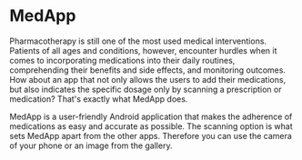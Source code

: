 # MedApp

Pharmacotherapy is still one of the most used medical interventions. Patients of all ages and conditions, however, encounter hurdles when it comes to incorporating medications into their daily routines, comprehending their benefits and side effects, and monitoring outcomes. How about an app that not only allows the users to add their medications, but also indicates the specific dosage only by scanning a prescription or medication? That's exactly what MedApp does.


MedApp is a user-friendly Android application that makes the adherence of medications as easy and accurate as possible.  The scanning option is what sets MedApp apart from the other apps. Therefore you can use the camera of your phone or an image from the gallery. 




